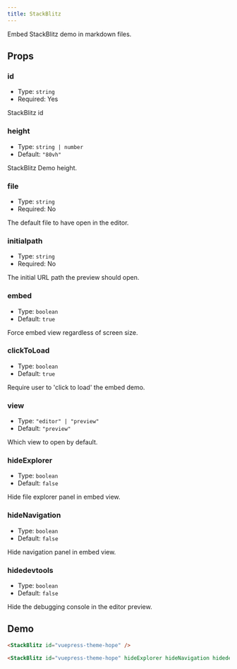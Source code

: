 ```yaml
---
title: StackBlitz
---
```


Embed StackBlitz demo in markdown files.

<!-- more -->

## Props

### id

- Type: `string`
- Required: Yes

StackBlitz id

### height

- Type: `string | number`
- Default: `"80vh"`

StackBlitz Demo height.

### file

- Type: `string`
- Required: No

The default file to have open in the editor.

### initialpath

- Type: `string`
- Required: No

The initial URL path the preview should open.

### embed

- Type: `boolean`
- Default: `true`

Force embed view regardless of screen size.

### clickToLoad

- Type: `boolean`
- Default: `true`

Require user to 'click to load' the embed demo.

### view

- Type: `"editor" | "preview"`
- Default: `"preview"`

Which view to open by default.

### hideExplorer

- Type: `boolean`
- Default: `false`

Hide file explorer panel in embed view.

### hideNavigation

- Type: `boolean`
- Default: `false`

Hide navigation panel in embed view.

### hidedevtools

- Type: `boolean`
- Default: `false`

Hide the debugging console in the editor preview.

## Demo

<StackBlitz id="vuepress-theme-hope" />

```md
<StackBlitz id="vuepress-theme-hope" />
```

<StackBlitz id="vuepress-theme-hope" hideExplorer hideNavigation hidedevtools />

```md
<StackBlitz id="vuepress-theme-hope" hideExplorer hideNavigation hidedevtools />
```
